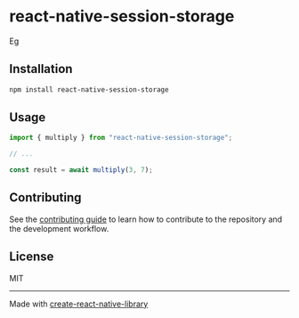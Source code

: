 # react-native-session-storage
Eg
## Installation

```sh
npm install react-native-session-storage
```

## Usage

```js
import { multiply } from "react-native-session-storage";

// ...

const result = await multiply(3, 7);
```

## Contributing

See the [contributing guide](CONTRIBUTING.md) to learn how to contribute to the repository and the development workflow.

## License

MIT

---

Made with [create-react-native-library](https://github.com/callstack/react-native-builder-bob)
